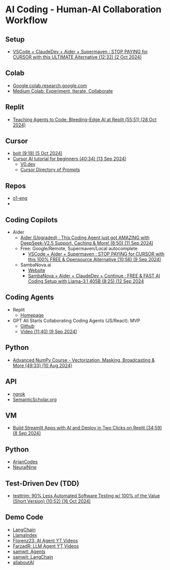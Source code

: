 # AI Coding - Human-AI Collaboration Workflow

## Setup

* [VSCode + ClaudeDev + Aider + Supermaven : STOP PAYING for CURSOR with this ULTIMATE Alternative (12:32) (2 Oct 2024)](https://www.youtube.com/watch?v=zLQuBSuzu2w&t=605s)

## Colab

* [Google colab.research.google.com](https://colab.research.google.com)
* [Medium Colab: Experiment, Iterate, Collaborate](https://medium.com/google-colab)
  
## Replit

* [Teaching Agents to Code: Bleeding-Edge AI at Replit (55:51) (28 Oct 2024)](https://www.youtube.com/watch?v=vw727qcskUQ)

## Cursor

* [bolt (9:19) (5 Oct 2024)](https://www.youtube.com/watch?v=pw-XCRa-FOI)
* [Cursor AI tutorial for beginners (40:34) (13 Sep 2024)](https://www.youtube.com/watch?v=gqUQbjsYZLQ&t=19s)
  * [V0.dev](https://v0.dev/chat)
  * [Cursor Directory of Prompts](https://www.cursordirectory.com/)

## Repos

* [o1-eng](https://github.com/Doriandarko/o1-engineer/blob/main/o1-eng.py)
* []()

## Coding Copilots

* Aider
  * [Aider (Upgraded) : This Coding Agent just got AMAZING with DeepSeek-V2.5 Support, Caching & More! (8:50) (11 Sep 2024)](https://www.youtube.com/watch?v=s0nzjuJeibQ)
  * Free: Google/Remote, Supermaven/Local autocomplete
    * [VSCode + Aider + Supermaven : STOP PAYING for CURSOR with this 100% FREE & Opensource Alternative (10:56) (9 Sep 2024)](https://www.youtube.com/watch?v=XkDSQq0fwfU)
  * SambaNova.ai
    * [Website](https://cloud.sambanova.ai/)
    * [SambaNova + Aider + ClaudeDev + Continue : FREE & FAST AI Coding Setup with Llama-3.1 405B (8:25) (12 Sep 2024](https://www.youtube.com/watch?v=MNuRBOB2r38)

## Coding Agents

* Replit
  * [Homepage](https://docs.replit.com/replitai/agent)
* GPT All Starts Collaborating Coding Agents (JS/React): MVP
  * [Github](https://github.com/kyaukyuai/gpt-all-star)
  * [Video (11:40) (9 Sep 2024)](https://www.youtube.com/watch?v=CD6nhqOd79o)

## Python

* [Advanced NumPy Course - Vectorization, Masking, Broadcasting & More (49:33) (10 Aug 2024)](https://www.youtube.com/watch?v=pQt8yQuPOGo)

## API

* [ngrok](https://dashboard.ngrok.com/api-keys)
* [SemanticScholar.org](https://www.semanticscholar.org/product/api?utm_campaign=API%20Newsletter&utm_medium=email&_hsenc=p2ANqtz-9a5h4UBgAuUX1V2CpJpbabUdl-tq8EtLy90esNnQM1y5rFYRML7xpnsQWKx57KBtpZFW-UKYRdqEoC3Z_HyZrLyHgIuQ&_hsmi=324220994&utm_source=hs_email)

## VM

* [Build Streamlit Apps with AI and Deploy in Two Clicks on Replit (34:59) (8 Sep 2024)](https://www.youtube.com/watch?v=UFyXVC_nzZE)

## Python

* [ArjanCodes](https://www.youtube.com/@ArjanCodes/videos)
* [NeuralNine](https://www.youtube.com/@NeuralNine/videos)

## Test-Driven Dev (TDD)

* [testtrim: 90% Less Automated Software Testing w/ 100% of the Value (Short Version) (10:52) (16 Oct 2024)](https://www.youtube.com/watch?v=wNPeTxf3xFw)

## Demo Code

* [LangChain](https://www.youtube.com/@LangChain)
* [LlamaIndex](https://www.youtube.com/@LlamaIndex/videos)
* [Florenz23: AI Agent YT Videos](https://github.com/Florenz23/ai-agent-videos/tree/master/youtube_automation)
* [FarzadR: LLM Agent YT Videos](https://github.com/Farzad-R/LLM-Zero-to-Hundred)
* [samwit: Agents](https://github.com/samwit/agent_tutorials)
* [samwit: LangChain](https://github.com/samwit/langchain-tutorials)
* [allaboutAI](https://github.com/AllAboutAI-YT?tab=repositories)